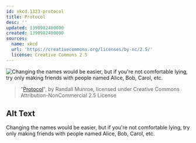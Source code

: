 ```yaml
---
id: xkcd.1323-protocol
title: Protocol
desc: ''
updated: 1390982400000
created: 1390982400000
sources:
  name: xkcd
  url: 'https://creativecommons.org/licenses/by-nc/2.5/'
  license: Creative Commons 2.5
---
```

![Changing the names would be easier, but if you're not comfortable lying, try only making friends with people named Alice, Bob, Carol, etc.](https://imgs.xkcd.com/comics/protocol.png)
> "[Protocol](https://xkcd.com/1323/)", by Randall Munroe, licensed under Creative Commons Attribution-NonCommercial 2.5 License

## Alt Text
Changing the names would be easier, but if you're not comfortable lying, try only making friends with people named Alice, Bob, Carol, etc.
